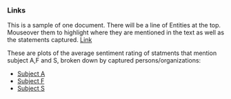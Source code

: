 ### Links

This is a sample of one document. There will be a line of Entities at the top. Mouseover them to highlight where they are mentioned in the text as well as the statements captured.
[Link](https://htmlpreview.github.io/?https://github.com/cheongqinxue/SH_Discovery/blob/main/sample_document.html)

These are plots of the average sentiment rating of statments that mention subject A,F and S, broken down by captured persons/organizations:
- [Subject A](https://htmlpreview.github.io/?https://github.com/cheongqinxue/SH_Discovery/blob/main/fileA.html)
- [Subject F](https://htmlpreview.github.io/?https://github.com/cheongqinxue/SH_Discovery/blob/main/fileF.html)
- [Subject S](https://htmlpreview.github.io/?https://github.com/cheongqinxue/SH_Discovery/blob/main/fileS.html)
